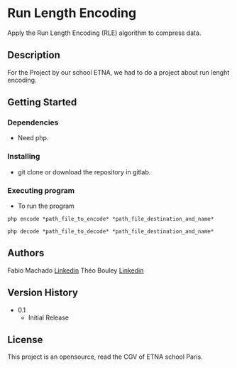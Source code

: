 # Run Length Encoding

Apply the Run Length Encoding (RLE) algorithm to compress data.

## Description

For the Project by our school ETNA, we had to do a project about run lenght encoding.

## Getting Started

### Dependencies

* Need php. 

### Installing

* git clone or download the repository in gitlab.

### Executing program

* To run the program
```
php encode *path_file_to_encode* *path_file_destination_and_name*
```
```
php decode *path_file_to_decode* *path_file_destination_and_name*
```
## Authors

Fabio Machado   [Linkedin](https://www.linkedin.com/in/fabio-aires-machado/)
Théo Bouley   [Linkedin](https://www.linkedin.com/in/th%C3%A9o-bouley-b3b5691b5/)

## Version History

* 0.1
    * Initial Release

## License

This project is an opensource, read the CGV of ETNA school Paris.

